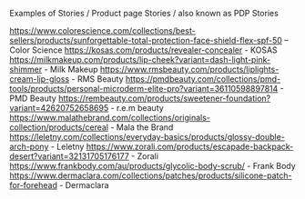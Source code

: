 Examples of Stories / Product page Stories / also known as PDP Stories

https://www.colorescience.com/collections/best-sellers/products/sunforgettable-total-protection-face-shield-flex-spf-50 – Color Science
https://kosas.com/products/revealer-concealer - KOSAS
https://milkmakeup.com/products/lip-cheek?variant=dash-light-pink-shimmer - Milk Makeup
https://www.rmsbeauty.com/products/liplights-cream-lip-gloss - RMS Beauty
https://pmdbeauty.com/collections/pmd-tools/products/personal-microderm-elite-pro?variant=36110598897814 - PMD Beauty
https://rembeauty.com/products/sweetener-foundation?variant=42620752658695 - r.e.m beauty
https://www.malathebrand.com/collections/originals-collection/products/cereal - Mala the Brand
https://leletny.com/collections/everyday-basics/products/glossy-double-arch-pony - Leletny
https://www.zorali.com/products/escapade-backpack-desert?variant=32131705176177 - Zorali
https://www.frankbody.com/au/products/glycolic-body-scrub/ - Frank Body
https://www.dermaclara.com/collections/patches/products/silicone-patch-for-forehead - Dermaclara